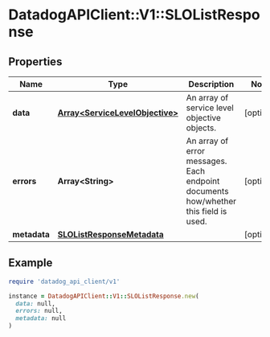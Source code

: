 # DatadogAPIClient::V1::SLOListResponse

## Properties

| Name         | Type                                                               | Description                                                                         | Notes      |
| ------------ | ------------------------------------------------------------------ | ----------------------------------------------------------------------------------- | ---------- |
| **data**     | [**Array&lt;ServiceLevelObjective&gt;**](ServiceLevelObjective.md) | An array of service level objective objects.                                        | [optional] |
| **errors**   | **Array&lt;String&gt;**                                            | An array of error messages. Each endpoint documents how/whether this field is used. | [optional] |
| **metadata** | [**SLOListResponseMetadata**](SLOListResponseMetadata.md)          |                                                                                     | [optional] |

## Example

```ruby
require 'datadog_api_client/v1'

instance = DatadogAPIClient::V1::SLOListResponse.new(
  data: null,
  errors: null,
  metadata: null
)
```

